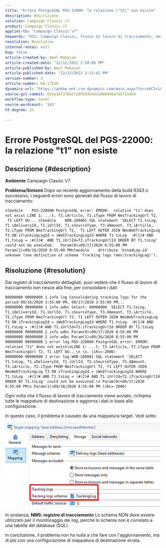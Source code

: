 ```yaml
---
title: "Errore PostgreSQL PGS-22000: la relazione \"t1\" non esiste"
description: Descrizione
solution: Campaign Classic v7
product: Campaign Classic v7
applies-to: "Campaign Classic v7"
keywords: "KCS, Campaign Classic, flusso di lavoro di tracciamento, nms:TrackingLog"
resolution: Resolution
internal-notes: null
bug: false
article-created-by: Amol Mahajan
article-created-date: "12/12/2022 1:58:06 PM"
article-published-by: Amol Mahajan
article-published-date: "12/12/2022 2:12:42 PM"
version-number: 3
article-number: KA-17530
dynamics-url: "https://adobe-ent.crm.dynamics.com/main.aspx?forceUCI=1&pagetype=entityrecord&etn=knowledgearticle&id=35fe2fff-247a-ed11-81ac-6045bd0063aa"
source-git-commit: eb1a18f37b91f285b935ed3a860446afa571145d
workflow-type: tm+mt
source-wordcount: '143'
ht-degree: 2%

---
```


# Errore PostgreSQL del PGS-22000: la relazione &quot;t1&quot; non esiste

## Descrizione {#description}

<b>Ambiente</b>
Campaign Classic V7


<b>Problema/Sintomi</b>
Dopo un recente aggiornamento della build 9343 o successivo, i seguenti errori sono generati dal flusso di lavoro di tracciamento:




```
nlmodule    PGS-220000 PostgreSQL error: ERROR:  relation "t1" does not exist LINE 1: ...t, T3.iArticle, T2.iType FROM NmsTrackingUrl T2,  T1 LEFT OU... nlmodule    WDB-200001 SQL statement 'SELECT T1.tsLog, T1.iDeliveryId, T1.iUrlId, T1.sSourceType, T3.dAmount, T3.iArticle, T2.iType FROM NmsTrackingUrl T2,  T1 LEFT OUTER JOIN NmsWebTrackingLog T3 ON iTrackingLogId = iWebTrackingLogId WHERE T1.tsLog  :#(1)# AND T1.tsLog = :#(2)#  AND T1.iUrlId=T2.iTrackingUrlId ORDER BY T1.tsLog' could not be executed.   Param(0)=09/17/2020 8:55:00 PM   Param(1)=09/16/2020 8:55:00 PMnlmodule    Attribute 'broadLog-id' unknown (see definition of schema 'Tracking logs (nms:trackingLog)').
```





## Risoluzione {#resolution}


Dai registri di tracciamento dettagliati, puoi vedere che il flusso di lavoro di tracciamento non riesce alla fine, per consolidare i dati:




```
00000000 00000000 1 info log Consolidating tracking logs for the period 09/16/2020 3:55:00 PM, 09/17/2020 3:55:00 PM...
00000000 00000000 1 info wdbc Select: 00000000  SELECT T1.tsLog, T1.iDeliveryId, T1.iUrlId, T1.sSourceType, T3.dAmount, T3.iArticle, T2.iType FROM NmsTrackingUrl T2, T1 LEFT OUTER JOIN NmsWebTrackingLog T3 ON iTrackingLogId = iWebTrackingLogId WHERE T1.tsLog  :#(1)# AND T1.tsLog = :#(2)# AND T1.iUrlId=T2.iTrackingUrlId ORDER BY T1.tsLog
00000000 00000000 2 info wdbc Param(0)=09/17/2020 8:55:00 PM
00000000 00000000 2 info wdbc Param(1)=09/16/2020 8:55:00 PM
00000000 00000000 1 error log PGS-220000 PostgreSQL error: ERROR: relation "t1" does not exist\nLINE 1: ...t, T3.iArticle, T2.iType FROM NmsTrackingUrl T2, T1 LEFT OU...\n \n. (iRc=-2006)
00000000 00000000 1 error log WDB-200001 SQL statement 'SELECT T1.tsLog, T1.iDeliveryId, T1.iUrlId, T1.sSourceType, T3.dAmount, T3.iArticle, T2.iType FROM NmsTrackingUrl T2, T1 LEFT OUTER JOIN NmsWebTrackingLog T3 ON iTrackingLogId = iWebTrackingLogId WHERE T1.tsLog  :#(1)# AND T1.tsLog = :#(2)# AND T1.iUrlId=T2.iTrackingUrlId ORDER BY T1.tsLog' could not be executed.\n Param(0)=09/17/2020 8:55:00 PM\n Param(1)=09/16/2020 8:55:00 PM (iRc=-2006)
```




Ogni volta che il flusso di lavoro di tracciamento viene avviato, richiama tutte le mappature di destinazione e aggiorna i dati in base alla configurazione.

In questo caso, il problema è causato da una mappatura target. Vedi sotto:

![](assets/a06a8deb-6536-ec11-b6e6-000d3a348885.png)

In sostanza,<b> NMS: registro di tracciamento</b> Lo schema NON deve essere utilizzato per il monitoraggio dei log, perché lo schema non è correlato a una tabella del database (SQL).

In conclusione, il problema non ha nulla a che fare con l&#39;aggiornamento, ma di più con una configurazione di mappatura di destinazione errata.
